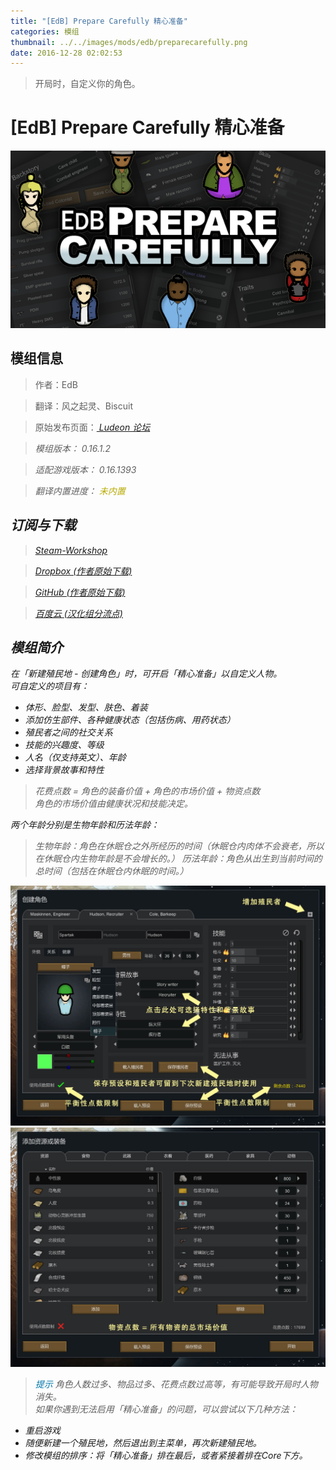```yaml
---
title: "[EdB] Prepare Carefully 精心准备"
categories: 模组
thumbnail: ../../images/mods/edb/preparecarefully.png
date: 2016-12-28 02:02:53
---
```


> 开局时，自定义你的角色。

<!--more-->

# [EdB] Prepare Carefully 精心准备

![EdBPrepareCarefully](../../images/mods/edb/preparecarefully.png)

## 模组信息

> 作者：EdB

> 翻译：风之起灵、Biscuit

> 原始发布页面：<a href="https://ludeon.com/forums/index.php?topic=6261.0"><i class="fa fa-link" aria-hidden="true" /> Ludeon 论坛</a>

> 模组版本：<i class="fa fa-puzzle-piece" aria-hidden="true"> 0.16.1.2</i>

> 适配游戏版本：<i class="fa fa-tag" aria-hidden="true"> 0.16.1393</i>

> 翻译内置进度：<i class="fa fa-exclamation-circle" aria-hidden="true" title="未内置，请从汉化组分流点下载" style="color:#b7aa00"> 未内置</i>

## 订阅与下载

> <a href="http://steamcommunity.com/sharedfiles/filedetails/?id=735106432" ><i class="fa fa-steam-square" aria-hidden="true" /> Steam-Workshop</a>

> <a href="https://www.dropbox.com/s/r59hmms6347rpsz/EdBPrepareCarefully-0.16.1.2.zip?dl=0" ><i class="fa fa-dropbox" aria-hidden="true" /> Dropbox (作者原始下载)</a>

> <a href="https://github.com/edbmods/EdBPrepareCarefully/releases" ><i class="fa fa-github" aria-hidden="true" /> GitHub (作者原始下载)</a>

> <a href="http://pan.baidu.com/s/1gfqQ8Xt" ><i class="fa fa-paw" aria-hidden="true" /> 百度云 (汉化组分流点)</a>

## 模组简介

在「新建殖民地 - 创建角色」时，可开启「精心准备」以自定义人物。  
可自定义的项目有：
* 体形、脸型、发型、肤色、着装
* 添加仿生部件、各种健康状态（包括伤病、用药状态）
* 殖民者之间的社交关系
* 技能的兴趣度、等级
* 人名（仅支持英文）、年龄
* 选择背景故事和特性

> 花费点数 = 角色的装备价值 + 角色的市场价值 + 物资点数  
角色的市场价值由健康状况和技能决定。

两个年龄分别是生物年龄和历法年龄：
> 生物年龄：角色在休眠仓之外所经历的时间（休眠仓内肉体不会衰老，所以在休眠仓内生物年龄是不会增长的。）
> 历法年龄：角色从出生到当前时间的总时间（包括在休眠仓内休眠的时间。）

![](../../images/mods/edb/01.jpg)  
![](../../images/mods/edb/02.jpg)  

> <i class="fa fa-lightbulb-o" aria-hidden="true" style="color:#0075a9"> 提示</i>
角色人数过多、物品过多、花费点数过高等，有可能导致开局时人物消失。  
如果你遇到无法启用「精心准备」的问题，可以尝试以下几种方法：
* 重启游戏
* 随便新建一个殖民地，然后退出到主菜单，再次新建殖民地。
* 修改模组的排序：将「精心准备」排在最后，或者紧接着排在Core下方。


